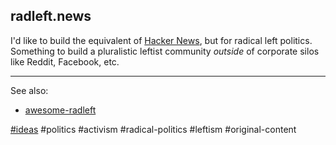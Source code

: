 ## radleft.news

I'd like to build the equivalent of [Hacker News](https://news.ycombinator.com),
but for radical left politics. Something to build a pluralistic leftist
community _outside_ of corporate silos like Reddit, Facebook, etc.

---

See also:

- [awesome-radleft](../projects/awesome-radleft.md)

[#ideas](index.md) #politics #activism #radical-politics #leftism
#original-content
